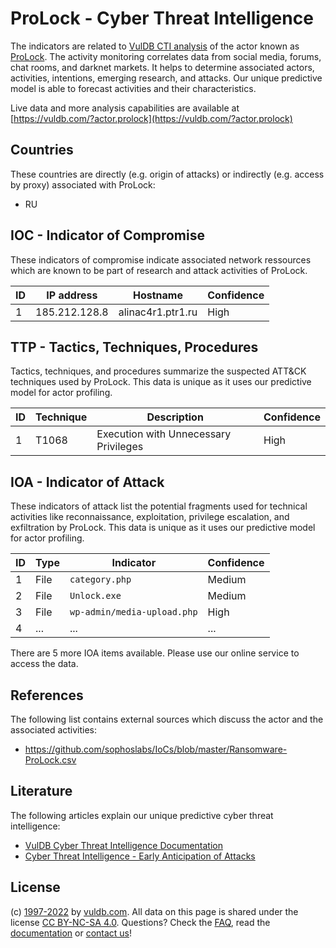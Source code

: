 # ProLock - Cyber Threat Intelligence

The indicators are related to [VulDB CTI analysis](https://vuldb.com/?kb.cti) of the actor known as [ProLock](https://vuldb.com/?actor.prolock). The activity monitoring correlates data from social media, forums, chat rooms, and darknet markets. It helps to determine associated actors, activities, intentions, emerging research, and attacks. Our unique predictive model is able to forecast activities and their characteristics.

Live data and more analysis capabilities are available at [https://vuldb.com/?actor.prolock](https://vuldb.com/?actor.prolock)

## Countries

These countries are directly (e.g. origin of attacks) or indirectly (e.g. access by proxy) associated with ProLock:

* RU

## IOC - Indicator of Compromise

These indicators of compromise indicate associated network ressources which are known to be part of research and attack activities of ProLock.

ID | IP address | Hostname | Confidence
-- | ---------- | -------- | ----------
1 | 185.212.128.8 | alinac4r1.ptr1.ru | High

## TTP - Tactics, Techniques, Procedures

Tactics, techniques, and procedures summarize the suspected ATT&CK techniques used by ProLock. This data is unique as it uses our predictive model for actor profiling.

ID | Technique | Description | Confidence
-- | --------- | ----------- | ----------
1 | T1068 | Execution with Unnecessary Privileges | High

## IOA - Indicator of Attack

These indicators of attack list the potential fragments used for technical activities like reconnaissance, exploitation, privilege escalation, and exfiltration by ProLock. This data is unique as it uses our predictive model for actor profiling.

ID | Type | Indicator | Confidence
-- | ---- | --------- | ----------
1 | File | `category.php` | Medium
2 | File | `Unlock.exe` | Medium
3 | File | `wp-admin/media-upload.php` | High
4 | ... | ... | ...

There are 5 more IOA items available. Please use our online service to access the data.

## References

The following list contains external sources which discuss the actor and the associated activities:

* https://github.com/sophoslabs/IoCs/blob/master/Ransomware-ProLock.csv

## Literature

The following articles explain our unique predictive cyber threat intelligence:

* [VulDB Cyber Threat Intelligence Documentation](https://vuldb.com/?kb.cti)
* [Cyber Threat Intelligence - Early Anticipation of Attacks](https://www.scip.ch/en/?labs.20201022)

## License

(c) [1997-2022](https://vuldb.com/?kb.changelog) by [vuldb.com](https://vuldb.com/?kb.about). All data on this page is shared under the license [CC BY-NC-SA 4.0](https://creativecommons.org/licenses/by-nc-sa/4.0/). Questions? Check the [FAQ](https://vuldb.com/?kb.faq), read the [documentation](https://vuldb.com/?kb) or [contact us](https://vuldb.com/?contact)!
